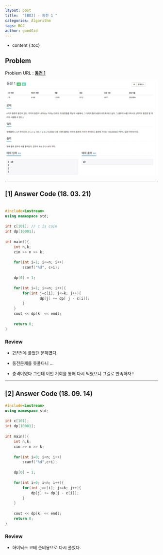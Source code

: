 ```yaml
---
layout: post
title:  "[BOJ] - 동전 1 "
categories: Algorithm
tags: BOJ
author: goodGid
---
```

* content
{:toc}

## Problem 
Problem URL : **[동전 1](https://www.acmicpc.net/problem/2293)**


![](/assets/img/algorithm/2293_1.png)











---

## [1] Answer Code (18. 03. 21)

``` cpp

#include<iostream>
using namespace std;

int c[101]; // c is coin
int dp[10001];

int main(){
    int n,k;
    cin >> n >> k;
    
    for(int i=1; i<=n; i++)
        scanf("%d", c+i);
    
    dp[0] = 1;
    
    for(int i=1; i<=n; i++){
        for(int j=c[i]; j<=k; j++){
                dp[j] += dp[ j - c[i]];
        }
    }
    cout << dp[k] << endl;
    
    return 0;
}
```

### Review

* 2년전에 풀었던 문제였다.

* 동전문제를 못풀다니 ...

* 충격이였다 그런데 이번 기회를 통해 다시 익혔으니 그걸로 만족하자 !


---

## [2] Answer Code (18. 09. 14)

``` cpp
#include<iostream>
using namespace std;

int c[101];
int dp[10001];

int main(){
    int n,k;
    cin >> n >> k;
    
    for(int i=0; i<n; i++)
        scanf("%d",c+i);
    
    dp[0] = 1;
    
    for(int i=0; i<n; i++){
        for(int j=c[i]; j<=k; j++){
            dp[j] += dp[j - c[i]];
        }
    }
    
    cout << dp[k] << endl;
    return 0;
}
```

### Review

* 하이닉스 코테 준비용으로 다시 풀었다.